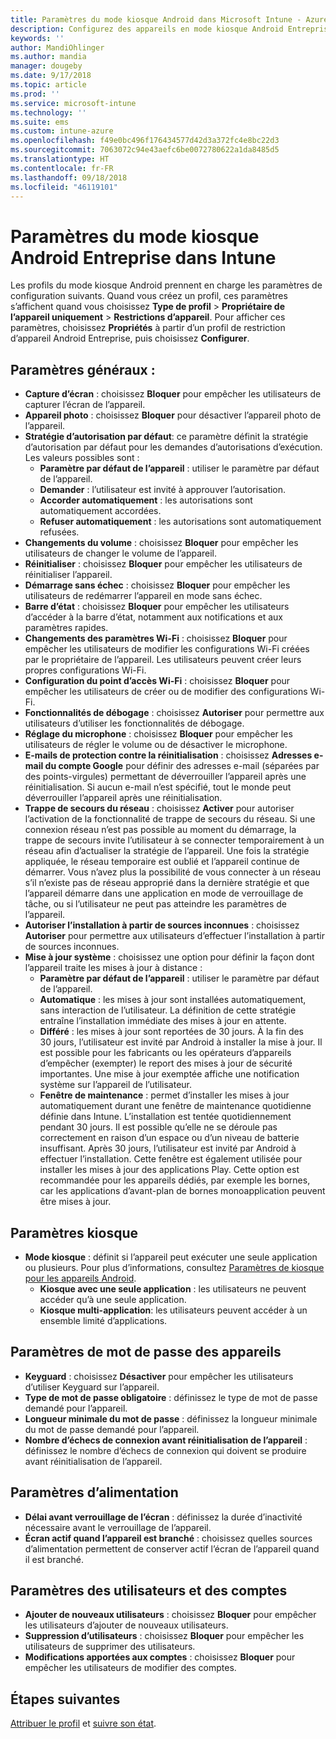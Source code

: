 ```yaml
---
title: Paramètres du mode kiosque Android dans Microsoft Intune - Azure | Microsoft Docs
description: Configurez des appareils en mode kiosque Android Entreprise.
keywords: ''
author: MandiOhlinger
ms.author: mandia
manager: dougeby
ms.date: 9/17/2018
ms.topic: article
ms.prod: ''
ms.service: microsoft-intune
ms.technology: ''
ms.suite: ems
ms.custom: intune-azure
ms.openlocfilehash: f49e0bc496f176434577d42d3a372fc4e8bc22d3
ms.sourcegitcommit: 7063072c94e43aefc6be0072780622a1da8485d5
ms.translationtype: HT
ms.contentlocale: fr-FR
ms.lasthandoff: 09/18/2018
ms.locfileid: "46119101"
---
```

# <a name="android-enterprise-kiosk-settings-in-intune"></a>Paramètres du mode kiosque Android Entreprise dans Intune

Les profils du mode kiosque Android prennent en charge les paramètres de configuration suivants. Quand vous créez un profil, ces paramètres s’affichent quand vous choisissez **Type de profil** > **Propriétaire de l’appareil uniquement** > **Restrictions d’appareil**. Pour afficher ces paramètres, choisissez **Propriétés** à partir d’un profil de restriction d’appareil Android Entreprise, puis choisissez **Configurer**.

## <a name="general-settings"></a>Paramètres généraux :

- **Capture d’écran** : choisissez **Bloquer** pour empêcher les utilisateurs de capturer l’écran de l’appareil.
- **Appareil photo** : choisissez **Bloquer** pour désactiver l’appareil photo de l’appareil.
- **Stratégie d’autorisation par défaut**: ce paramètre définit la stratégie d’autorisation par défaut pour les demandes d’autorisations d’exécution. Les valeurs possibles sont :
    - **Paramètre par défaut de l’appareil** : utiliser le paramètre par défaut de l’appareil.
    - **Demander** : l’utilisateur est invité à approuver l’autorisation.
    - **Accorder automatiquement** : les autorisations sont automatiquement accordées.
    - **Refuser automatiquement** : les autorisations sont automatiquement refusées.
- **Changements du volume** : choisissez **Bloquer** pour empêcher les utilisateurs de changer le volume de l’appareil.
- **Réinitialiser** : choisissez **Bloquer** pour empêcher les utilisateurs de réinitialiser l’appareil.
- **Démarrage sans échec** : choisissez **Bloquer** pour empêcher les utilisateurs de redémarrer l’appareil en mode sans échec.
- **Barre d’état** : choisissez **Bloquer** pour empêcher les utilisateurs d’accéder à la barre d’état, notamment aux notifications et aux paramètres rapides.
- **Changements des paramètres Wi-Fi** : choisissez **Bloquer** pour empêcher les utilisateurs de modifier les configurations Wi-Fi créées par le propriétaire de l’appareil. Les utilisateurs peuvent créer leurs propres configurations Wi-Fi.
- **Configuration du point d’accès Wi-Fi** : choisissez **Bloquer** pour empêcher les utilisateurs de créer ou de modifier des configurations Wi-Fi.
- **Fonctionnalités de débogage** : choisissez **Autoriser** pour permettre aux utilisateurs d’utiliser les fonctionnalités de débogage.
- **Réglage du microphone** : choisissez **Bloquer** pour empêcher les utilisateurs de régler le volume ou de désactiver le microphone.
- **E-mails de protection contre la réinitialisation** : choisissez **Adresses e-mail du compte Google** pour définir des adresses e-mail (séparées par des points-virgules) permettant de déverrouiller l’appareil après une réinitialisation. Si aucun e-mail n’est spécifié, tout le monde peut déverrouiller l’appareil après une réinitialisation.
- **Trappe de secours du réseau** : choisissez **Activer** pour autoriser l’activation de la fonctionnalité de trappe de secours du réseau. Si une connexion réseau n’est pas possible au moment du démarrage, la trappe de secours invite l’utilisateur à se connecter temporairement à un réseau afin d’actualiser la stratégie de l’appareil. Une fois la stratégie appliquée, le réseau temporaire est oublié et l’appareil continue de démarrer. Vous n’avez plus la possibilité de vous connecter à un réseau s’il n’existe pas de réseau approprié dans la dernière stratégie et que l’appareil démarre dans une application en mode de verrouillage de tâche, ou si l’utilisateur ne peut pas atteindre les paramètres de l’appareil.
- **Autoriser l’installation à partir de sources inconnues** : choisissez **Autoriser** pour permettre aux utilisateurs d’effectuer l’installation à partir de sources inconnues.
- **Mise à jour système** : choisissez une option pour définir la façon dont l’appareil traite les mises à jour à distance :
    - **Paramètre par défaut de l’appareil** : utiliser le paramètre par défaut de l’appareil.
    - **Automatique** : les mises à jour sont installées automatiquement, sans interaction de l’utilisateur. La définition de cette stratégie entraîne l’installation immédiate des mises à jour en attente.
    - **Différé** : les mises à jour sont reportées de 30 jours. À la fin des 30 jours, l’utilisateur est invité par Android à installer la mise à jour. Il est possible pour les fabricants ou les opérateurs d’appareils d’empêcher (exempter) le report des mises à jour de sécurité importantes. Une mise à jour exemptée affiche une notification système sur l’appareil de l’utilisateur. 
    - **Fenêtre de maintenance** : permet d’installer les mises à jour automatiquement durant une fenêtre de maintenance quotidienne définie dans Intune. L’installation est tentée quotidiennement pendant 30 jours. Il est possible qu’elle ne se déroule pas correctement en raison d’un espace ou d’un niveau de batterie insuffisant. Après 30 jours, l’utilisateur est invité par Android à effectuer l’installation. Cette fenêtre est également utilisée pour installer les mises à jour des applications Play. Cette option est recommandée pour les appareils dédiés, par exemple les bornes, car les applications d’avant-plan de bornes monoapplication peuvent être mises à jour. 

## <a name="kiosk-settings"></a>Paramètres kiosque

- **Mode kiosque** : définit si l’appareil peut exécuter une seule application ou plusieurs. Pour plus d’informations, consultez [Paramètres de kiosque pour les appareils Android](android-kiosk-settings.md).
    - **Kiosque avec une seule application** : les utilisateurs ne peuvent accéder qu’à une seule application.
    - **Kiosque multi-application**: les utilisateurs peuvent accéder à un ensemble limité d’applications.

## <a name="device-password-settings"></a>Paramètres de mot de passe des appareils

- **Keyguard** : choisissez **Désactiver** pour empêcher les utilisateurs d’utiliser Keyguard sur l’appareil.
- **Type de mot de passe obligatoire** : définissez le type de mot de passe demandé pour l’appareil.
- **Longueur minimale du mot de passe** : définissez la longueur minimale du mot de passe demandé pour l’appareil.
- **Nombre d’échecs de connexion avant réinitialisation de l’appareil** : définissez le nombre d’échecs de connexion qui doivent se produire avant réinitialisation de l’appareil.

## <a name="power-settings"></a>Paramètres d’alimentation

- **Délai avant verrouillage de l’écran** : définissez la durée d’inactivité nécessaire avant le verrouillage de l’appareil.
- **Écran actif quand l’appareil est branché** : choisissez quelles sources d’alimentation permettent de conserver actif l’écran de l’appareil quand il est branché.

## <a name="users-and-accounts-settings"></a>Paramètres des utilisateurs et des comptes

- **Ajouter de nouveaux utilisateurs** : choisissez **Bloquer** pour empêcher les utilisateurs d’ajouter de nouveaux utilisateurs.
- **Suppression d’utilisateurs** : choisissez **Bloquer** pour empêcher les utilisateurs de supprimer des utilisateurs.
- **Modifications apportées aux comptes** : choisissez **Bloquer** pour empêcher les utilisateurs de modifier des comptes.

## <a name="next-steps"></a>Étapes suivantes
[Attribuer le profil](device-profile-assign.md) et [suivre son état](device-profile-monitor.md).




